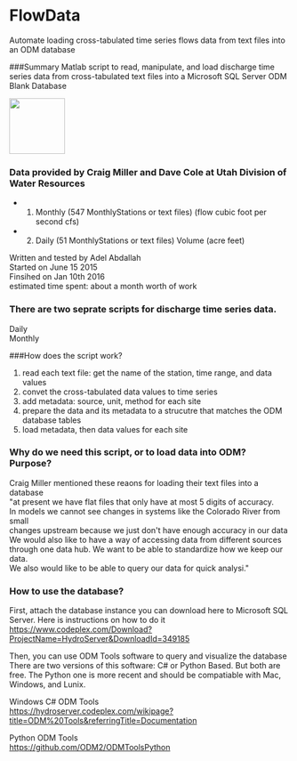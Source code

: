 # FlowData
Automate loading cross-tabulated time series flows data from text files into an ODM database

###Summary
 Matlab script to read, manipulate, and load discharge time series data from 
cross-tabulated text files into a Microsoft SQL Server ODM Blank Database

<img src="https://github.com/amabdallah/UDWR_FlowStorageData/blob/master/DataLoadingConceptual.JPG" width= "100">     


### Data provided by Craig Miller and Dave Cole at Utah Division of Water Resources      

* 1. Monthly (547 MonthlyStations or text files)   (flow cubic foot per second cfs)
* 2. Daily (51 MonthlyStations or text files)  Volume (acre feet)

 Written and tested by Adel Abdallah   
 Started on June 15 2015   
 Finsihed on Jan 10th 2016   
 estimated time spent: about a month worth of work

### There are two seprate scripts for discharge time series data.   
Daily   
Monthly   


###How does the script work?
 1. read each text file: get the name of the station, time range, and data values    
 2. convet the cross-tabulated data values to time series   
 3. add metadata: source, unit, method for each site   
 4. prepare the data and its metadata to a strucutre that matches the ODM database tables    
 5. load metadata, then data values for each site   


### Why do we need this script, or to load data into ODM? Purpose?
Craig Miller mentioned these reaons for loading their text files into a database   
"at present we have flat files that only have at most 5 digits of accuracy.   
In models we cannot see changes in systems like the Colorado River from small   
changes upstream because we just don't have enough accuracy in our data    
We would also like to have a way of accessing data from different sources    
through one data hub.  We want to be able to standardize how we keep our data.  
We also would like to be able to query our data for quick analysi."    

### How to use the database?  
First, attach the database instance you can download here to Microsoft SQL Server. Here is instructions on how to do it 
https://www.codeplex.com/Download?ProjectName=HydroServer&DownloadId=349185

Then, you can use ODM Tools software to query and visualize the database   
There are two versions of this software: C# or Python Based. But both are free. The Python one is more recent and should be compatiable with Mac, Windows, and Lunix. 

Windows C# ODM Tools    
https://hydroserver.codeplex.com/wikipage?title=ODM%20Tools&referringTitle=Documentation

Python ODM Tools    
https://github.com/ODM2/ODMToolsPython


